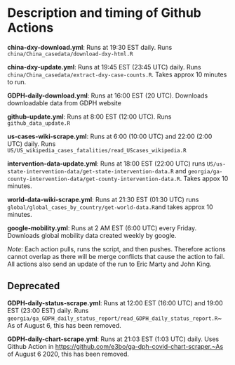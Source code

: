 # Description and timing of Github Actions

**china-dxy-download.yml**: Runs at 19:30 EST daily. Runs `china/China_casedata/download-dxy-html.R`

**china-dxy-update.yml**: Runs at 19:45 EST (23:45 UTC) daily. Runs `china/China_casedata/extract-dxy-case-counts.R`. Takes approx 10 minutes to run.

**GDPH-daily-download.yml**: Runs at 16:00 EST (20 UTC). Downloads downloadable data from GDPH website

**github-update.yml**: Runs at 8:00 EST (12:00 UTC). Runs `github_data_update.R`

**us-cases-wiki-scrape.yml**: Runs at 6:00 (10:00 UTC) and 22:00 (2:00 UTC) daily. Runs `US/US_wikipedia_cases_fatalities/read_UScases_wikipedia.R`

**intervention-data-update.yml**: Runs at 18:00 EST (22:00 UTC) runs `US/us-state-intervention-data/get-state-intervention-data.R` and `georgia/ga-county-intervention-data/get-county-intervention-data.R`. Takes appox 10 minutes.

**world-data-wiki-scrape.yml**: Runs at 21:30 EST (01:30 UTC) runs `global/global_cases_by_country/get-world-data.R`and takes approx 10 minutes.

**google-mobility.yml**: Runs at 2 AM EST (6:00 UTC) every Friday. Downloads global mobility data created weekly by google.

*Note*: Each action pulls, runs the script, and then pushes. Therefore actions cannot overlap as there will be merge conflicts that cause the action to fail. All actions also send an update of the run to Eric Marty and John King.


## Deprecated

**GDPH-daily-status-scrape.yml**: Runs at 12:00 EST (16:00 UTC) and 19:00 EST (23:00 EST) daily. Runs `georgia/ga_GDPH_daily_status_report/read_GDPH_daily_status_report.R`~ As of August 6, this has been removed.

**GDPH-daily-chart-scrape.yml**: Runs at 21:03 EST (1:03 UTC) daily. Uses Github Action in https://github.com/e3bo/ga-dph-covid-chart-scraper.~As of August 6 2020, this has been removed.